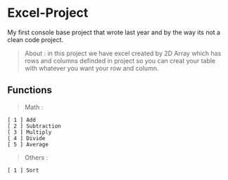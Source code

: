 # Excel-Project
My first console base project that wrote last year and by the way its not a clean code project.
> About :
   in this project we have excel created by 2D Array which has rows and columns definded in project so you can creat your table with whatever you want your row and column.
## Functions
> Math : 
   ```
   [ 1 ] Add
   [ 2 ] Subtraction
   [ 3 ] Multiply
   [ 4 ] Divide
   [ 5 ] Average
   ```
> Others : 
   ```
   [ 1 ] Sort
   ```
